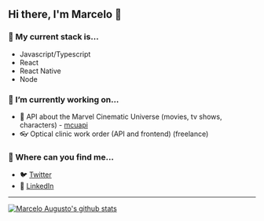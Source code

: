 ## Hi there, I'm Marcelo 👋

### 🧰 My current stack is...

- Javascript/Typescript
- React
- React Native
- Node

### 🔭 I’m currently working on...

- 🦸 API about the Marvel Cinematic Universe (movies, tv shows, characters) - [mcuapi](https://github.com/augustomarcelo/mcuapi)
- 👓 Optical clinic work order (API and frontend) (freelance)

### 🔎 Where can you find me...

- 🐦 [Twitter](https://twitter.com/mrclgst)
- 💼 [LinkedIn](https://linkedin.com/in/augustomarcelo)

---

[![Marcelo Augusto's github stats](https://github-readme-stats.vercel.app/api?username=augustomarcelo&count_private=true&show_icons=true&theme=dracula)](https://github.com/augustomarcelo/github-readme-stats)
